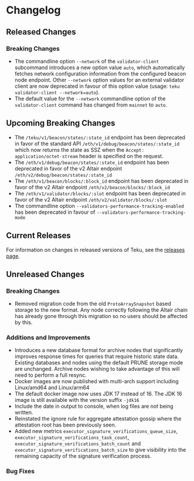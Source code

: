 # Changelog

## Released Changes
### Breaking Changes
- The commandline option `--network` of the `validator-client` subcommand introduces a new option value `auto`, which automatically
  fetches network configuration information from the configured beacon node endpoint. Other `--network` option values for an external validator client
  are now deprecated in favour of this option value (usage: `teku validator-client --network=auto`).
- The default value for the `--network` commandline option of the `validator-client` command has changed from `mainnet` to `auto`.

## Upcoming Breaking Changes
- The `/teku/v1/beacon/states/:state_id` endpoint has been deprecated in favor of the standard API `/eth/v1/debug/beacon/states/:state_id` which now returns the state as SSZ when the `Accept: application/octet-stream` header is specified on the request.
- The `/eth/v1/debug/beacon/states/:state_id` endpoint has been deprecated in favor of the v2 Altair endpoint `/eth/v2/debug/beacon/states/:state_id`
- The `/eth/v1/beacon/blocks/:block_id` endpoint has been deprecated in favor of the v2 Altair endpoint `/eth/v2/beacon/blocks/:block_id`
- The `/eth/v1/validator/blocks/:slot` endpoint has been deprecated in favor of the v2 Altair endpoint `/eth/v2/validator/blocks/:slot`
- The commandline option `--validators-performance-tracking-enabled` has been deprecated in favour of `--validators-performance-tracking-mode`
 
## Current Releases
For information on changes in released versions of Teku, see the [releases page](https://github.com/ConsenSys/teku/releases).

## Unreleased Changes
### Breaking Changes
- Removed migration code from the old `ProtoArraySnapshot` based storage to the new format.
   Any node correctly following the Altair chain has already gone through this migration so no users should be affected by this.

### Additions and Improvements
- Introduces a new database format for archive nodes that significantly improves response times for queries that require historic state data.
    Existing databases and nodes using the default PRUNE storage mode are unchanged. Archive nodes wishing to take advantage of this will need to perform a full resync.
- Docker images are now published with multi-arch support including Linux/amd64 and Linux/arm64 
- The default docker image now uses JDK 17 instead of 16. The JDK 16 image is still available with the version suffix `-jdk16`
- Include the date in output to console, when log files are not being written.
- Reinstated the ignore rule for aggregate attestation gossip where the attestation root has been previously seen.
- Added new metrics `executor_signature_verifications_queue_size`, `executor_signature_verifications_task_count`, 
    `executor_signature_verifications_batch_count` and `executor_signature_verifications_batch_size` to give visibility 
    into the remaining capacity of the signature verification process.

### Bug Fixes